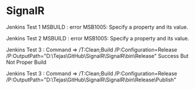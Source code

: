 # SignalR

Jenkins Test 1
MSBUILD : error MSB1005: Specify a property and its value.

Jenkins Test 2
MSBUILD : error MSB1005: Specify a property and its value.

Jenkins Test 3 : Command => /T:Clean;Build /P:Configuration=Release /P:OutputPath="D:\Tejas\GitHub\SignalR\SignalR\bin\Release"
Success But Not Proper Build

Jenkins Test 3 : Command => /T:Clean;Build /P:Configuration=Release /P:OutputPath="D:\Tejas\GitHub\SignalR\SignalR\bin\Release\Publish"
